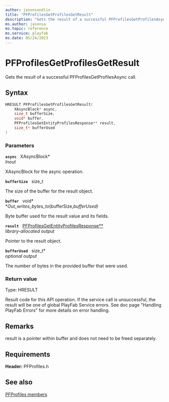 ```yaml
---
author: jasonsandlin
title: "PFProfilesGetProfilesGetResult"
description: "Gets the result of a successful PFProfilesGetProfilesAsync call."
ms.author: jasonsa
ms.topic: reference
ms.service: playfab
ms.date: 05/24/2023
---
```


# PFProfilesGetProfilesGetResult  

Gets the result of a successful PFProfilesGetProfilesAsync call.  

## Syntax  
  
```cpp
HRESULT PFProfilesGetProfilesGetResult(  
    XAsyncBlock* async,  
    size_t bufferSize,  
    void* buffer,  
    PFProfilesGetEntityProfilesResponse** result,  
    size_t* bufferUsed  
)  
```  
  
### Parameters  
  
**`async`** &nbsp; XAsyncBlock*  
*_Inout_*  
  
XAsyncBlock for the async operation.  
  
**`bufferSize`** &nbsp; size_t  
  
The size of the buffer for the result object.  
  
**`buffer`** &nbsp; void*  
*_Out_writes_bytes_to_(bufferSize,*bufferUsed)*  
  
Byte buffer used for the result value and its fields.  
  
**`result`** &nbsp; [PFProfilesGetEntityProfilesResponse**](../../pfprofilestypes/structs/pfprofilesgetentityprofilesresponse.md)  
*library-allocated output*  
  
Pointer to the result object.  
  
**`bufferUsed`** &nbsp; size_t*  
*optional output*  
  
The number of bytes in the provided buffer that were used.  
  
  
### Return value
Type: HRESULT
  
Result code for this API operation. If the service call is unsuccessful, the result will be one of global PlayFab Service errors. See doc page "Handling PlayFab Errors" for more details on error handling.
  
## Remarks  
  
result is a pointer within buffer and does not need to be freed separately.
  
## Requirements  
  
**Header:** PFProfiles.h
  
## See also  
[PFProfiles members](../pfprofiles_members.md)  

  
  
